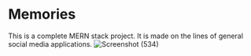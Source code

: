 # Memories

This is a complete MERN stack project.
It is made on the lines of general social media applications.
![Screenshot (534)](https://user-images.githubusercontent.com/59742478/187433639-5744afe8-8b1a-44b4-9a71-9d970e143159.png)
